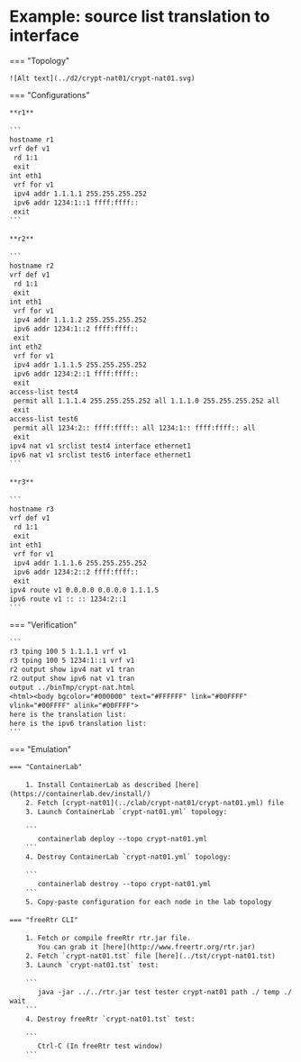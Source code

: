 # Example: source list translation to interface

=== "Topology"

    ![Alt text](../d2/crypt-nat01/crypt-nat01.svg)

=== "Configurations"

    **r1**

    ```
    hostname r1
    vrf def v1
     rd 1:1
     exit
    int eth1
     vrf for v1
     ipv4 addr 1.1.1.1 255.255.255.252
     ipv6 addr 1234:1::1 ffff:ffff::
     exit
    ```

    **r2**

    ```
    hostname r2
    vrf def v1
     rd 1:1
     exit
    int eth1
     vrf for v1
     ipv4 addr 1.1.1.2 255.255.255.252
     ipv6 addr 1234:1::2 ffff:ffff::
     exit
    int eth2
     vrf for v1
     ipv4 addr 1.1.1.5 255.255.255.252
     ipv6 addr 1234:2::1 ffff:ffff::
     exit
    access-list test4
     permit all 1.1.1.4 255.255.255.252 all 1.1.1.0 255.255.255.252 all
     exit
    access-list test6
     permit all 1234:2:: ffff:ffff:: all 1234:1:: ffff:ffff:: all
     exit
    ipv4 nat v1 srclist test4 interface ethernet1
    ipv6 nat v1 srclist test6 interface ethernet1
    ```

    **r3**

    ```
    hostname r3
    vrf def v1
     rd 1:1
     exit
    int eth1
     vrf for v1
     ipv4 addr 1.1.1.6 255.255.255.252
     ipv6 addr 1234:2::2 ffff:ffff::
     exit
    ipv4 route v1 0.0.0.0 0.0.0.0 1.1.1.5
    ipv6 route v1 :: :: 1234:2::1
    ```

=== "Verification"

    ```
    r3 tping 100 5 1.1.1.1 vrf v1
    r3 tping 100 5 1234:1::1 vrf v1
    r2 output show ipv4 nat v1 tran
    r2 output show ipv6 nat v1 tran
    output ../binTmp/crypt-nat.html
    <html><body bgcolor="#000000" text="#FFFFFF" link="#00FFFF" vlink="#00FFFF" alink="#00FFFF">
    here is the translation list:
    here is the ipv6 translation list:
    ```

=== "Emulation"

    === "ContainerLab"

        1. Install ContainerLab as described [here](https://containerlab.dev/install/)  
        2. Fetch [crypt-nat01](../clab/crypt-nat01/crypt-nat01.yml) file  
        3. Launch ContainerLab `crypt-nat01.yml` topology:  

        ```
           containerlab deploy --topo crypt-nat01.yml  
        ```
        4. Destroy ContainerLab `crypt-nat01.yml` topology:  

        ```
           containerlab destroy --topo crypt-nat01.yml  
        ```
        5. Copy-paste configuration for each node in the lab topology

    === "freeRtr CLI"

        1. Fetch or compile freeRtr rtr.jar file.  
           You can grab it [here](http://www.freertr.org/rtr.jar)  
        2. Fetch `crypt-nat01.tst` file [here](../tst/crypt-nat01.tst)  
        3. Launch `crypt-nat01.tst` test:  

        ```
           java -jar ../../rtr.jar test tester crypt-nat01 path ./ temp ./ wait
        ```
        4. Destroy freeRtr `crypt-nat01.tst` test:  

        ```
           Ctrl-C (In freeRtr test window)
        ```

